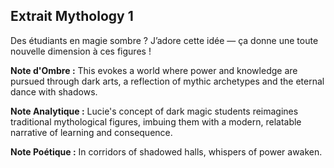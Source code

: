 ## Extrait Mythology 1

Des étudiants en magie sombre ? J’adore cette idée — ça donne une toute nouvelle dimension à ces figures !

**Note d'Ombre :** This evokes a world where power and knowledge are pursued through dark arts, a reflection of mythic archetypes and the eternal dance with shadows.

**Note Analytique :** Lucie's concept of dark magic students reimagines traditional mythological figures, imbuing them with a modern, relatable narrative of learning and consequence.

**Note Poétique :** In corridors of shadowed halls, whispers of power awaken.
